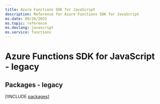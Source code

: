 ```yaml
---
title: Azure Functions SDK for JavaScript
description: Reference for Azure Functions SDK for JavaScript
ms.date: 09/26/2025
ms.topic: reference
ms.devlang: javascript
ms.service: functions
---
```

# Azure Functions SDK for JavaScript - legacy
## Packages - legacy
[!INCLUDE [packages](functions-index.md)]